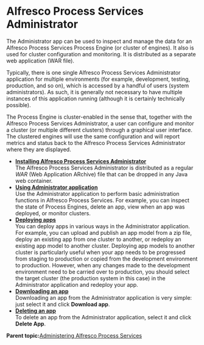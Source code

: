 # Alfresco Process Services Administrator

The Administrator app can be used to inspect and manage the data for an Alfresco Process Services Process Engine \(or cluster of engines\). It also is used for cluster configuration and monitoring. It is distributed as a separate web application \(WAR file\).

Typically, there is one single Alfresco Process Services Administrator application for multiple environments \(for example, development, testing, production, and so on\), which is accessed by a handful of users \(system administrators\). As such, it is generally not necessary to have multiple instances of this application running \(although it is certainly technically possible\).

The Process Engine is cluster-enabled in the sense that, together with the Alfresco Process Services Administrator, a user can configure and monitor a cluster \(or multiple different clusters\) through a graphical user interface. The clustered engines will use the same configuration and will report metrics and status back to the Alfresco Process Services Administrator where they are displayed.

-   **[Installing Alfresco Process Services Administrator](../topics/installing_administrator.md)**  
The Alfresco Process Services Administrator is distributed as a regular *WAR* \(Web Application ARchive\) file that can be dropped in any Java web container.
-   **[Using Administrator application](../topics/using_administrator_application.md)**  
Use the Administrator application to perform basic administration functions in Alfresco Process Services. For example, you can inspect the state of Process Engines, delete an app, view when an app was deployed, or monitor clusters.
-   **[Deploying apps](../topics/deploying_apps.md)**  
You can deploy apps in various ways in the Administrator application. For example, you can upload and publish an app model from a zip file, deploy an existing app from one cluster to another, or redeploy an existing app model to another cluster. Deploying app models to another cluster is particularly useful when your app needs to be progressed from staging to production or copied from the development environment to production. However, when any changes made to the development environment need to be carried over to production, you should select the target cluster \(the production system in this case\) in the Administrator application and redeploy your app.
-   **[Downloading an app](../topics/downloading_an_app.md)**  
 Downloading an app from the Administrator application is very simple: just select it and click **Download app**.
-   **[Deleting an app](../topics/deleting_an_app.md)**  
 To delete an app from the Administrator application, select it and click **Delete App**.

**Parent topic:**[Administering Alfresco Process Services](../topics/adminGuide.md)

